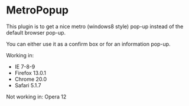 MetroPopup
==========

This plugin is to get a nice metro (windows8 style) pop-up instead of the default browser pop-up.

You can either use it as a confirm box or for an information pop-up.

Working in:
- IE 7-8-9
- Firefox 13.0.1
- Chrome 20.0
- Safari 5.1.7

Not working in:
Opera 12